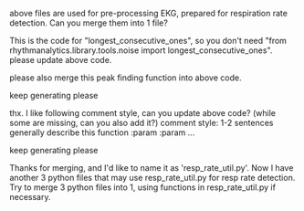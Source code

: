 above files are used for pre-processing EKG, prepared for respiration rate detection. Can you merge them into 1 file?

This is the code for "longest_consecutive_ones", so you don't need "from rhythmanalytics.library.tools.noise import longest_consecutive_ones". please update above code. 

please also merge this peak finding function into above code. 

keep generating please

thx. I like following comment style, can you update above code? (while some are missing, can you also add it?)
comment style:
1-2 sentences generally describe this function
:param
:param
...

keep generating please

Thanks for merging, and I'd like to name it as 'resp_rate_util.py'. Now I have another 3 python files that may use resp_rate_util.py for resp rate detection. Try to merge 3 python files into 1, using functions in resp_rate_util.py if necessary.
